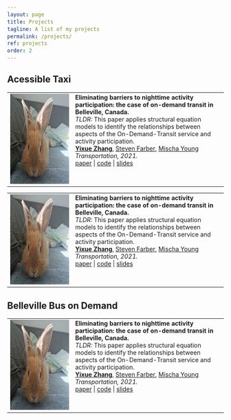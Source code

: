 ```yaml
---
layout: page
title: Projects
tagline: A list of my projects
permalink: /projects/
ref: projects
order: 2
---
```


## Acessible Taxi

<table border="0" cellspacing="0" cellpadding="0" style="width:100%; border-collapse: collapse; border: none">
<tr>
<td valign="top" style="width:30%">
    <a href="https://link.springer.com/article/10.1007/s11116-021-10215-2">
            <img src="/figures/yuyu.jpg" width="210px" height="210px">
    </a>
</td>
<td valign="top">
    <b>Eliminating barriers to nighttime activity participation: the case of on-demand transit in Belleville, Canada.</b>
    <br>
    <em>TLDR: </em> This paper applies structural equation models to identify the relationships between aspects of the On-Demand-Transit service and activity participation.
    <br>
    <b><a href="https://zhangyixue1537.github.io">Yixue Zhang</a></b>,
    <a href="https://stevenfarber.wordpress.com/">Steven Farber</a>,
    <a href="https://www.mischayoung.com/">Mischa Young</a>
    <br>
    <em>Transportation, 2021.</em>
    <br>
    <a href="https://link.springer.com/article/10.1007/s11116-021-10215-2">paper</a>
    | <a href="">code</a>
    | <a href="">slides</a>
</td>
</tr>
</table>


<table border="0" cellspacing="0" cellpadding="0" style="width:100%; border-collapse: collapse; border: none">
<tr>
<td valign="top" style="width:30%">
    <a href="https://link.springer.com/article/10.1007/s11116-021-10215-2">
            <img src="/figures/yuyu.jpg" width="210px" height="210px">
    </a>
</td>
<td valign="top">
    <b>Eliminating barriers to nighttime activity participation: the case of on-demand transit in Belleville, Canada.</b>
    <br>
    <em>TLDR: </em> This paper applies structural equation models to identify the relationships between aspects of the On-Demand-Transit service and activity participation.
    <br>
    <b><a href="https://zhangyixue1537.github.io">Yixue Zhang</a></b>,
    <a href="https://stevenfarber.wordpress.com/">Steven Farber</a>,
    <a href="https://www.mischayoung.com/">Mischa Young</a>
    <br>
    <em>Transportation, 2021.</em>
    <br>
    <a href="https://link.springer.com/article/10.1007/s11116-021-10215-2">paper</a>
    | <a href="">code</a>
    | <a href="">slides</a>
</td>
</tr>
</table>


## Belleville Bus on Demand 

<table border="0" cellspacing="0" cellpadding="0" style="width:100%; border-collapse: collapse; border: none">
<tr>
<td valign="top" style="width:30%">
    <a href="https://link.springer.com/article/10.1007/s11116-021-10215-2">
            <img src="/figures/yuyu.jpg" width="210px" height="210px">
    </a>
</td>
<td valign="top">
    <b>Eliminating barriers to nighttime activity participation: the case of on-demand transit in Belleville, Canada.</b>
    <br>
    <em>TLDR: </em> This paper applies structural equation models to identify the relationships between aspects of the On-Demand-Transit service and activity participation.
    <br>
    <b><a href="https://zhangyixue1537.github.io">Yixue Zhang</a></b>,
    <a href="https://stevenfarber.wordpress.com/">Steven Farber</a>,
    <a href="https://www.mischayoung.com/">Mischa Young</a>
    <br>
    <em>Transportation, 2021.</em>
    <br>
    <a href="https://link.springer.com/article/10.1007/s11116-021-10215-2">paper</a>
    | <a href="">code</a>
    | <a href="">slides</a>
</td>
</tr>
</table>
